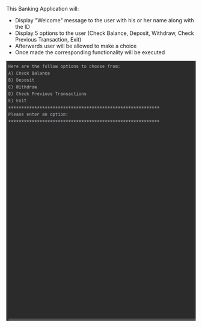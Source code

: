 This Banking Application will:
   - Display "Welcome" message to the user with his or her name along with the ID
   - Display 5 options to the user (Check Balance, Deposit, Withdraw, Check Previous Transaction, Exit)
   - Afterwards user will be allowed to make a choice
   - Once made the corresponding functionality will be executed
   
   
   ![](vid.gif)

